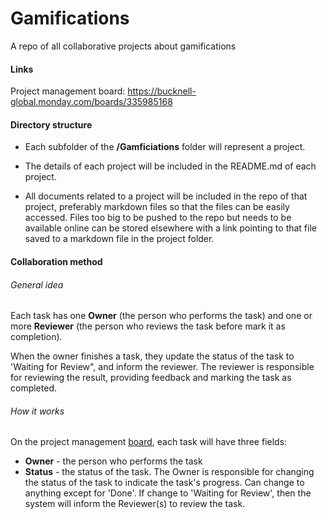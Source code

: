 # Gamifications
A repo of all collaborative projects about gamifications

#### Links
Project management board: https://bucknell-global.monday.com/boards/335985168

#### Directory structure
- Each subfolder of the **/Gamficiations** folder will represent a project.

- The details of each project will be included in the README.md of each project.

- All documents related to a project will be included in the repo of that project, preferably markdown files so that
the files can be easily accessed. Files too big to be pushed to the repo but needs to be available online can be stored elsewhere with a link pointing to that file saved to a markdown file in the project folder.

#### Collaboration method
###### General idea
Each task has one **Owner** (the person who performs the task) and one or more **Reviewer** (the person who reviews the task before mark it as completion).

When the owner finishes a task, they update the status of the task to 'Waiting for Review", and inform the reviewer. 
The reviewer is responsible for reviewing the result, providing feedback and marking the task as completed.

###### How it works
On the project management [board](https://bucknell-global.monday.com/boards/335985168),
each task will have three fields: 
- **Owner**  - the person who performs the task
- **Status** - the status of the task. 
The Owner is responsible for changing the status of the task to indicate the task's progress. Can change to anything except for 'Done'. 
If change to 'Waiting for Review', then the system will inform the Reviewer(s) to review the task.







